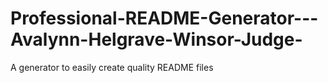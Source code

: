 # Professional-README-Generator---Avalynn-Helgrave-Winsor-Judge-
A generator to easily create quality README files
